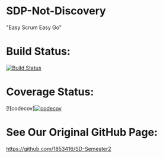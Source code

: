 # SDP-Not-Discovery
"Easy Scrum Easy Go"

# Build Status:
[![Build Status](https://app.travis-ci.com/1853416/SDP-Not-Discovery.svg?branch=main)](https://travis-ci.com/github/1853416/SDP-Not-Discovery)

# Coverage Status:
[![codecov][![codecov](https://codecov.io/gh/1853416/SDP-Not-Discovery/branch/main/graph/badge.svg?token=QN7G7FQIOP)](https://codecov.io/gh/1853416/SDP-Not-Discovery)

# See Our Original GitHub Page:
https://github.com/1853416/SD-Semester2
